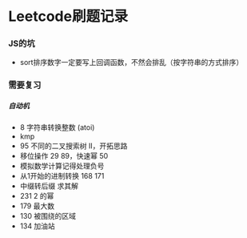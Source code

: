 # Leetcode刷题记录

### JS的坑
- sort排序数字一定要写上回调函数，不然会排乱（按字符串的方式排序）

### 需要复习
##### 自动机
- 8 字符串转换整数 (atoi)
- kmp
- 95 不同的二叉搜索树 II，开拓思路
- 移位操作 29 89，快速幂 50
- 模拟数学计算记得处理负号
- 从1开始的进制转换 168 171
- 中缀转后缀 求其解
- 231 2 的幂
- 179 最大数
- 130 被围绕的区域
- 134 加油站
